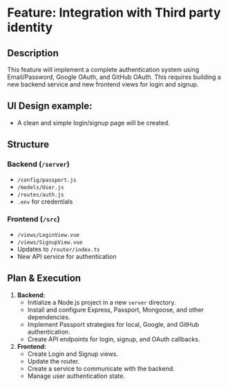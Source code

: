 # Feature: Integration with Third party identity

## Description

This feature will implement a complete authentication system using Email/Password, Google OAuth, and GitHub OAuth. This requires building a new backend service and new frontend views for login and signup.

## UI Design example:

- A clean and simple login/signup page will be created.

## Structure

### Backend (`/server`)

- `/config/passport.js`
- `/models/User.js`
- `/routes/auth.js`
- `.env` for credentials

### Frontend (`/src`)

- `/views/LoginView.vue`
- `/views/SignupView.vue`
- Updates to `/router/index.ts`
- New API service for authentication

## Plan & Execution

1.  **Backend:**
    - Initialize a Node.js project in a new `server` directory.
    - Install and configure Express, Passport, Mongoose, and other dependencies.
    - Implement Passport strategies for local, Google, and GitHub authentication.
    - Create API endpoints for login, signup, and OAuth callbacks.
2.  **Frontend:**
    - Create Login and Signup views.
    - Update the router.
    - Create a service to communicate with the backend.
    - Manage user authentication state.

